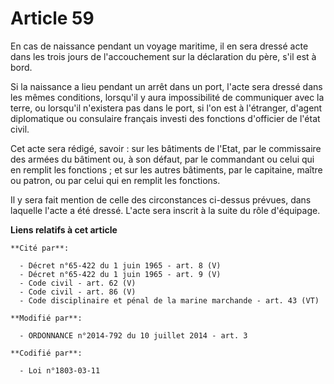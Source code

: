 # Article 59

En cas de naissance pendant un voyage maritime, il en sera dressé acte dans les trois jours de l'accouchement sur la
déclaration du père, s'il est à bord. 

Si la naissance a lieu pendant un arrêt dans un port, l'acte sera dressé dans les mêmes conditions, lorsqu'il y aura
impossibilité de communiquer avec la terre, ou lorsqu'il n'existera pas dans le port, si l'on est à l'étranger, d'agent
diplomatique ou consulaire français investi des fonctions d'officier de l'état civil. 

Cet acte sera rédigé, savoir : sur les bâtiments de l'Etat, par       le commissaire des armées du bâtiment ou, à son défaut,
par le commandant ou celui qui en remplit les fonctions ; et sur les autres bâtiments, par le capitaine, maître ou patron, ou
par celui qui en remplit les fonctions. 

Il y sera fait mention de celle des circonstances ci-dessus prévues, dans laquelle l'acte a été dressé. L'acte sera inscrit à
la suite du rôle d'équipage.

**Liens relatifs à cet article**

	**Cité par**:

	  - Décret n°65-422 du 1 juin 1965 - art. 8 (V)
	  - Décret n°65-422 du 1 juin 1965 - art. 9 (V)
	  - Code civil - art. 62 (V)
	  - Code civil - art. 86 (V)
	  - Code disciplinaire et pénal de la marine marchande - art. 43 (VT)

	**Modifié par**:

	  - ORDONNANCE n°2014-792 du 10 juillet 2014 - art. 3

	**Codifié par**:

	  - Loi n°1803-03-11
